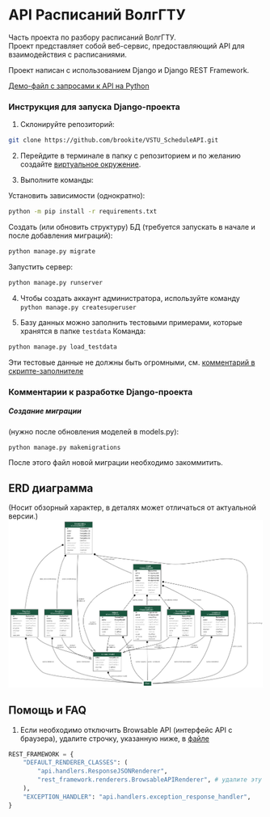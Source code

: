 # API Расписаний ВолгГТУ

Часть проекта по разбору расписаний ВолгГТУ.  
Проект представляет собой веб-сервис, предоставляющий API для взаимодействия с расписаниями.

Проект написан с использованием Django и Django REST Framework.

[Демо-файл с запросами к API на Python](/resources/demo.py)


### Инструкция для запуска Django-проекта

1. Склонируйте репозиторий:
```bash
git clone https://github.com/brookite/VSTU_ScheduleAPI.git
```

2. Перейдите в терминале в папку с репозиторием и по желанию создайте [виртуальное окружение](https://docs.python.org/3/library/venv.html). 

3. Выполните команды:

Установить зависимости (однократно):
```bash
python -m pip install -r requirements.txt
```

Создать (или обновить структуру) БД (требуется запускать в начале и после добавления миграций):
```bash
python manage.py migrate
```

Запустить сервер:
```bash
python manage.py runserver
```

4. Чтобы создать аккаунт администратора, используйте команду `python manage.py createsuperuser`

5. Базу данных можно заполнить тестовыми примерами, которые хранятся в папке `testdata`
Команда:

```bash
python manage.py load_testdata
```

Эти тестовые данные не должны быть огромными, см. [комментарий в скрипте-заполнителе](api/management/commands/load_testdata.py)


### Комментарии к разработке Django-проекта

##### Создание миграции
(нужно после обновления моделей в models.py):
```bash
python manage.py makemigrations
```
После этого файл новой миграции необходимо закоммитить.


## ERD диаграмма
(Носит обзорный характер, в деталях может отличаться от актуальной версии.)
![ERD Диаграмма](resources/erd.png)

## Помощь и FAQ

1. Если необходимо отключить Browsable API (интерфейс API с браузера), удалите строчку, указанную ниже, в [файле](vstu_schedule/settings.py)
```python
REST_FRAMEWORK = {
    "DEFAULT_RENDERER_CLASSES": (
        "api.handlers.ResponseJSONRenderer",
        "rest_framework.renderers.BrowsableAPIRenderer", # удалите эту строчку
    ),
    "EXCEPTION_HANDLER": "api.handlers.exception_response_handler",
}
```
